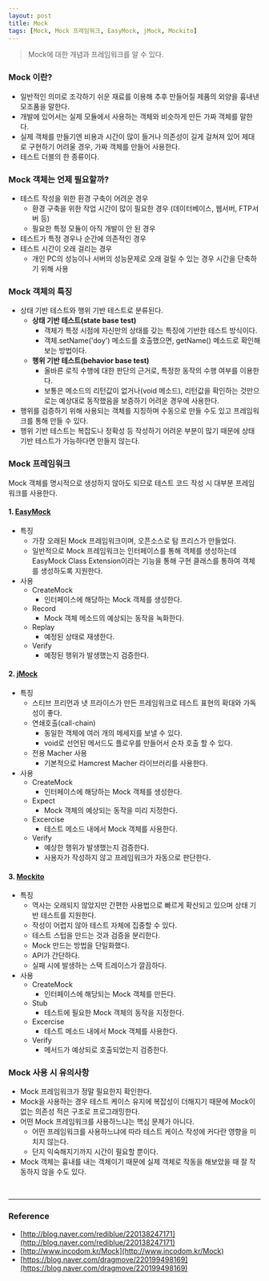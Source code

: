 ```yaml
---
layout: post
title: Mock
tags: [Mock, Mock 프레임워크, EasyMock, jMock, Mockito]
---
```

> Mock에 대한 개념과 프레임워크를 알 수 있다.
<!--more-->

### Mock 이란?
* 일반적인 의미로 조각하기 쉬운 재료를 이용해 추후 만들어질 제품의 외양을 흉내낸 모조품을 말한다.
* 개발에 있어서는 실제 모듈에서 사용하는 객체와 비슷하게 만든 가짜 객체를 말한다.
* 실제 객체를 만들기엔 비용과 시간이 많이 들거나 의존성이 길게 걸쳐져 있어 제대로 구현하기 어려울 경우, 가짜 객체를 만들어 사용한다.
* 테스트 더블의 한 종류이다.

### Mock 객체는 언제 필요할까?
* 테스트 작성을 위한 환경 구축이 어려운 경우
    * 환경 구축을 위한 작업 시간이 많이 필요한 경우 (데이터베이스, 웹서버, FTP서버 등)
    * 필요한 특정 모듈이 아직 개발이 안 된 경우
* 테스트가 특정 경우나 순간에 의존적인 경우
* 테스트 시간이 오래 걸리는 경우
    * 개인 PC의 성능이나 서버의 성능문제로 오래 걸릴 수 있는 경우 시간을 단축하기 위해 사용

### Mock 객체의 특징
* 상태 기반 테스트와 행위 기반 테스트로 분류된다.
    * **상태 기반 테스트(state base test)**
        * 객체가 특정 시점에 자신만의 상태를 갖는 특징에 기반한 테스트 방식이다.
        * 객체.setName('doy') 메소드를 호출했으면, getName() 메소드로 확인해보는 방법이다.
    * **행위 기반 테스트(behavior base test)**
        * 올바른 로직 수행에 대한 판단의 근거로, 특정한 동작의 수행 여부를 이용한다.
        * 보통은 메소드의 리턴값이 없거나(void 메소드), 리턴값을 확인하는 것만으로는 예상대로 동작했음을 보증하기 어려운 경우에 사용한다.
* 행위를 검증하기 위해 사용되는 객체를 지칭하며 수동으로 만들 수도 있고 프레임워크를 통해 만들 수 있다.
* 행위 기반 테스트는 복잡도나 정확성 등 작성하기 어려운 부분이 많기 때문에 상태 기반 테스트가 가능하다면 만들지 않는다.

### Mock 프레임워크
Mock 객체를 명시적으로 생성하지 않아도 되므로 테스트 코드 작성 시 대부분 프레임워크를 사용한다.
#### 1. [EasyMock](http://easymock.org)
* 특징
    * 가장 오래된 Mock 프레임워크이며, 오픈소스로 탐 프리스가 만들었다.
    * 일반적으로 Mock 프레임워크는 인터페이스를 통해 객체를 생성하는데 EasyMock Class Extension이라는 기능을 통해 구현 클래스를 통하여 객체를 생성하도록 지원한다.
* 사용
    * CreateMock
        * 인터페이스에 해당하는 Mock 객체를 생성한다.
    * Record
        * Mock 객체 메소드의 예상되는 동작을 녹화한다.
    * Replay
        * 예정된 상태로 재생한다.
    * Verify
        * 예정된 행위가 발생했는지 검증한다.

#### 2. [jMock](http://www.jmock.org)
* 특징
    * 스티브 프리먼과 냇 프라이스가 만든 프레임워크로 테스트 표현의 확대와 가독성이 좋다.
    * 연쇄호출(call-chain)
        * 동일한 객체에 여러 개의 메세지를 보낼 수 있다.
        * void로 선언된 메서드도 플로우를 만들어서 순차 호출 할 수 있다.
    * 전용 Macher 사용
        * 기본적으로 Hamcrest Macher 라이브러리를 사용한다.
* 사용
    * CreateMock
        * 인터페이스에 해당하는 Mock 객체를 생성한다.
    * Expect
        * Mock 객체의 예상되는 동작을 미리 지정한다.
    * Excercise
        * 테스트 메소드 내에서 Mock 객체를 사용한다.
    * Verify
        * 예상한 행위가 발생했는지 검증한다.
        * 사용자가 작성하지 않고 프레임워크가 자동으로 판단한다.

#### 3. [Mockito](https://code.google.com/p/mockito)
* 특징
    * 역사는 오래되지 않았지만 간편한 사용법으로 빠르게 확산되고 있으며 상태 기반 테스트를 지원한다.
    * 작성이 어렵지 않아 테스트 자체에 집중할 수 있다.
    * 테스트 스텁을 만드는 것과 검증을 분리한다.
    * Mock 만드는 방법을 단일화했다.
    * API가 간단하다.
    * 실패 시에 발생하는 스택 트레이스가 깔끔하다.
* 사용
    * CreateMock
        * 인터페이스에 해당되는 Mock 객체를 만든다.
    * Stub
        * 테스트에 필요한 Mock 객체의 동작을 지정한다.
    * Excercise
        * 테스트 메소드 내에서 Mock 객체를 사용한다.
    * Verify
        * 메서드가 예상되로 호출되었는지 검증한다.

### Mock 사용 시 유의사항
* Mock 프레임워크가 정말 필요한지 확인한다.
* Mock을 사용하는 경우 테스트 케이스 유지에 복잡성이 더해지기 때문에 Mock이 없는 의존성 적은 구조로 프로그래밍한다.
* 어떤 Mock 프레임워크를 사용하느냐는 핵심 문제가 아니다.
    * 어떤 프레임워크를 사용하느냐에 따라 테스트 케이스 작성에 커다란 영향을 미치지 않는다. 
    * 단지 익숙해지기까지 시간이 필요할 뿐이다.
* Mock 객체는 흉내를 내는 객체이기 때문에 실제 객체로 작동을 해보았을 때 잘 작동하지 않을 수도 있다.

<br>

---
### Reference
- [http://blog.naver.com/rediblue/220138247171](http://blog.naver.com/rediblue/220138247171)
- [http://www.incodom.kr/Mock](http://www.incodom.kr/Mock)
- [https://blog.naver.com/dragmove/220199498169](https://blog.naver.com/dragmove/220199498169)